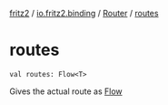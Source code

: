 [fritz2](../../index.md) / [io.fritz2.binding](../index.md) / [Router](index.md) / [routes](./routes.md)

# routes

`val routes: Flow<T>`

Gives the actual route as [Flow](#)

